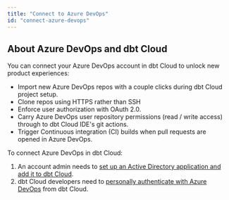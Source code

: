 ```yaml
---
title: "Connect to Azure DevOps"
id: "connect-azure-devops"
---
```


<Snippet src="available-enterprise-tier-only" />


## About Azure DevOps and dbt Cloud

You can connect your Azure DevOps account in dbt Cloud to unlock new product experiences:

- Import new Azure DevOps repos with a couple clicks during dbt Cloud project setup.
- Clone repos using HTTPS rather than SSH
- Enforce user authorization with OAuth 2.0.
- Carry Azure DevOps user repository permissions (read / write access) through to dbt Cloud IDE's git actions.
- Trigger Continuous integration (CI) builds when pull requests are opened in Azure DevOps.

To connect Azure DevOps in dbt Cloud:

1. An account admin needs to [set up an Active Directory application and add it to dbt Cloud](/docs/dbt-cloud/cloud-configuring-dbt-cloud/setup-azure).
2. dbt Cloud developers need to [personally authenticate with Azure DevOps](/docs/dbt-cloud/cloud-configuring-dbt-cloud/authenticate-azure) from dbt Cloud.
